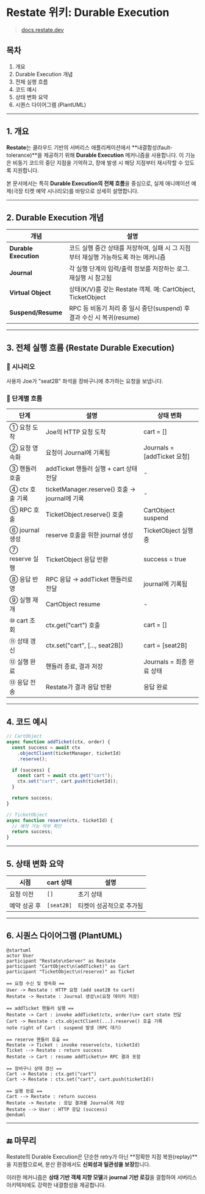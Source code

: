 # Restate 위키: Durable Execution

> [docs.restate.dev](https://docs.restate.dev/concepts/durable_execution)

## 목차
1. 개요
2. Durable Execution 개념
3. 전체 실행 흐름
4. 코드 예시
5. 상태 변화 요약
6. 시퀀스 다이어그램 (PlantUML)

---

## 1. 개요

**Restate**는 클라우드 기반의 서버리스 애플리케이션에서 **내결함성(fault-tolerance)**을 제공하기 위해 **Durable Execution** 메커니즘을 사용합니다. 이 기능은 비동기 코드의 중단 지점을 기억하고, 장애 발생 시 해당 지점부터 재시작할 수 있도록 지원합니다.

본 문서에서는 특히 **Durable Execution의 전체 흐름**을 중심으로, 실제 애니메이션 예제(극장 티켓 예약 시나리오)를 바탕으로 상세히 설명합니다.

---

## 2. Durable Execution 개념

| 개념 | 설명 |
|------|------|
| **Durable Execution** | 코드 실행 중간 상태를 저장하여, 실패 시 그 지점부터 재실행 가능하도록 하는 메커니즘 |
| **Journal** | 각 실행 단계의 입력/출력 정보를 저장하는 로그. 재실행 시 참고됨 |
| **Virtual Object** | 상태(K/V)를 갖는 Restate 객체. 예: CartObject, TicketObject |
| **Suspend/Resume** | RPC 등 비동기 처리 중 일시 중단(suspend) 후 결과 수신 시 복귀(resume) |

---

## 3. 전체 실행 흐름 (Restate Durable Execution)

### 📌 시나리오
사용자 Joe가 "seat2B" 좌석을 장바구니에 추가하는 요청을 보냅니다.

### 🧭 단계별 흐름

| 단계 | 설명 | 상태 변화 |
|------|------|------------|
| ① 요청 도착 | Joe의 HTTP 요청 도착 | cart = [] |
| ② 요청 영속화 | 요청이 Journal에 기록됨 | Journals = [addTicket 요청] |
| ③ 핸들러 호출 | addTicket 핸들러 실행 + cart 상태 전달 | - |
| ④ ctx 호출 기록 | ticketManager.reserve() 호출 → journal에 기록 | - |
| ⑤ RPC 호출 | TicketObject.reserve() 호출 | CartObject suspend |
| ⑥ journal 생성 | reserve 호출을 위한 journal 생성 | TicketObject 실행 중 |
| ⑦ reserve 실행 | TicketObject 응답 반환 | success = true |
| ⑧ 응답 반영 | RPC 응답 → addTicket 핸들러로 전달 | journal에 기록됨 |
| ⑨ 실행 재개 | CartObject resume | - |
| ⑩ cart 조회 | ctx.get("cart") 호출 | cart = [] |
| ⑪ 상태 갱신 | ctx.set("cart", [..., seat2B]) | cart = [seat2B] |
| ⑫ 실행 완료 | 핸들러 종료, 결과 저장 | Journals = 최종 완료 상태 |
| ⑬ 응답 전송 | Restate가 결과 응답 반환 | 응답 완료 |

---

## 4. 코드 예시

```javascript
// CartObject
async function addTicket(ctx, order) {
  const success = await ctx
    .objectClient(ticketManager, ticketId)
    .reserve();

  if (success) {
    const cart = await ctx.get("cart");
    ctx.set("cart", cart.push(ticketId));
  }

  return success;
}

// TicketObject
async function reserve(ctx, ticketId) {
  // 예약 가능 여부 확인
  return success;
}
```

---

## 5. 상태 변화 요약

| 시점 | cart 상태 | 설명 |
|------|-----------|------|
| 요청 이전 | `[]` | 초기 상태 |
| 예약 성공 후 | `[seat2B]` | 티켓이 성공적으로 추가됨 |

---

## 6. 시퀀스 다이어그램 (PlantUML)

```plantuml
@startuml
actor User
participant "Restate\nServer" as Restate
participant "CartObject\n(addTicket)" as Cart
participant "TicketObject\n(reserve)" as Ticket

== 요청 수신 및 영속화 ==
User -> Restate : HTTP 요청 (add seat2B to cart)
Restate -> Restate : Journal 생성\n(요청 데이터 저장)

== addTicket 핸들러 실행 ==
Restate -> Cart : invoke addTicket(ctx, order)\n+ cart state 전달
Cart -> Restate : ctx.objectClient(...).reserve() 호출 기록
note right of Cart : suspend 발생 (RPC 대기)

== reserve 핸들러 호출 ==
Restate -> Ticket : invoke reserve(ctx, ticketId)
Ticket --> Restate : return success
Restate -> Cart : resume addTicket\n+ RPC 결과 포함

== 장바구니 상태 갱신 ==
Cart -> Restate : ctx.get("cart")
Cart -> Restate : ctx.set("cart", cart.push(ticketId))

== 실행 완료 ==
Cart --> Restate : return success
Restate -> Restate : 응답 결과를 Journal에 저장
Restate --> User : HTTP 응답 (success)
@enduml
```

---

## 🔚 마무리
Restate의 Durable Execution은 단순한 retry가 아닌 **정확한 지점 복원(replay)**을 지원함으로써, 분산 환경에서도 **신뢰성과 일관성을 보장**합니다.

이러한 메커니즘은 **상태 기반 객체 지향 모델**과 **journal 기반 로깅**을 결합하여 서버리스 아키텍처에도 강력한 내결함성을 제공합니다.